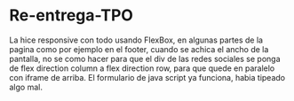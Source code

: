 # Re-entrega-TPO
La hice responsive con todo usando FlexBox, en algunas partes de la pagina como por ejemplo en el footer, cuando se achica el ancho de la pantalla, no se como hacer para que el div de las redes sociales se ponga de flex direction column a flex direction row, para que quede en paralelo con iframe de arriba.
El formulario de java script ya funciona, habia tipeado algo mal.
